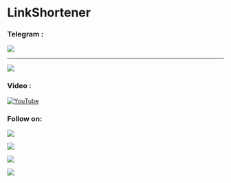LinkShortener
============
<div>


### Telegram :
<a href="https://t.me/mhwwebuzb"><img src="https://img.shields.io/badge/Group-blue.svg?logo=telegram"></a><hr>
<a href="https://t.me/mhwwebuz"><img src="https://img.shields.io/badge/Channel-blue.svg?logo=telegram"></a>
 
### Video :
[![YouTube](https://img.shields.io/badge/YouTube-Video-red?logo=youtube)](https://youtu.be/9dvd8iMgCIA) 

### Follow on:
<p>
<a href="https://github.com/mhwebuz"><img src="https://img.shields.io/badge/GitHub-Follow%20on%20GitHub-inactive.svg?logo=github"></a>
</p>
<p>
<a href="https://twitter.com/mhwebuz"><img src="https://img.shields.io/badge/Twitter-Follow%20on%20Twitter-informational.svg?logo=twitter"></a>
</p>
<p>
<a href="https://t.me/mhwwebuzb"><img src="https://img.shields.io/badge/Telegram-Join%20Telegram%20Group-blue.svg?logo=telegram"></a>
</p>
<p>
<a href="https://www.youtube.com/channel/UCf2q9LbhMtmKFCLrn5zdrhg"><img src="https://img.shields.io/badge/YouTube-Subscribe-red?logo=youtube"></a>
</p>

